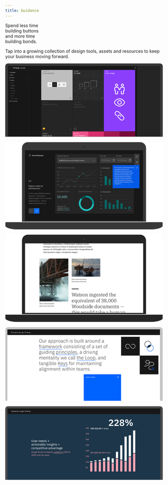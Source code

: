 ```yaml
---
title: Guidance
---
```


<title-block>
Spend less time<br>
building buttons<br>
<span>and more time<br>
building bonds.</span>
</title-block>

<grid background="gray-10">
<column lg="8">

Tap into a growing collection of design tools, assets and resources to keep your business moving forward.

</column>
<column lg="16">

<tile
    type="xlarge"
    background="#171717"
    light="true"
    no_gutter="true"
    tile_title_one="IBM Design Language"
    tile_title_two="Principles, guidelines and ready-made assets to help you build exceptional experiences."
    button="true">
    <img src="../global/images/tile-img-xl__idl.png" alt="Geometric shapes"/>
  </tile>

</column>
<column lg="16">

  <tile
    type="large"
    background="#252525"
    light="true"
    no_gutter="true"
    tile_title_one="Product"
    tile_title_two="Design System"
    description="This collection of UI components, guidelines, code, and tooling ensures IBM products share a unified user experience."
    button="true">
    <img src="../global/images/tile-img-lg__product.png" alt="Geometric shapes"/>
  </tile>

</column>
<column lg="16">

  <tile
    type="large"
    background="#383838"
    light="true"
    tile_title_one="Digital"
    tile_title_two="Design System"
    description="This collection of elements, components, guidelines, code, and tooling is used to create unified user journeys."
    button="true">
    <img src="../global/images/tile-img-lg__digital.png" alt="Ven diagram emphasizing overlapping area"/>
  </tile>

</column>
<column lg="16">

<tile
    type="xlarge"
    background="white"
    tile_title_one="Enterprise Design Thinking"
    tile_title_two="A scalable learning approach that makes design thinking stick. "
    button="true">
    <img src="../global/images/tile-img-xl__edt.png" alt="Geometric shapes"/>
  </tile>

</column>
<column lg="16">

  <tile
    type="xlarge"
    background="#FFD2DD"
    tile_title_one="IBM Design Research"
    tile_title_two="Drive actionable user insights through observation, experience, and making."
    button="true">
    <img src="../global/images/tile-img-xl__idr.png" alt="Geometric shapes"/>
  </tile>

</column>

</grid>
